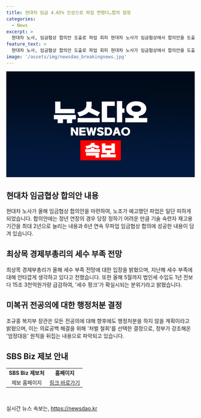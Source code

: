 ```yaml
---
title: 현대차 임금 4.65% 인상으로 파업 면했다…합의 잠정
categories:
  - News
excerpt: >
  현대차 노사, 임금협상 합의안 도출로 파업 회피 현대차 노사가 임금협상에서 합의안을 도출했고, 파업이 일단 피하게 되었다. 합의안에는 기술 숙련자 재고용 기간 최대 2년 늘리기 등이 담겼으며, 성공적인 협상으로 6년 연속 무파업 임금협상 합의를 이뤘다. 경제부총리는 올해 세수 부족 전망에 대해 우려를 표명하고, 정부는 미복귀 전공의에 대한 행정처분을 하지 않기로 결정했다. 이에 대한 비판과 우려가 나오고 있으며, SBS Biz는 여러분의 제보를 기다리고 있다. [자세히 보기] (링크)
feature_text: >
  현대차 노사, 임금협상 합의안 도출로 파업 회피 현대차 노사가 임금협상에서 합의안을 도출했고, 파업이 일단 피하게 되었다. 합의안에는 기술 숙련자 재고용 기간 최대 2년 늘리기 등이 담겼으며, 성공적인 협상으로 6년 연속 무파업 임금협상 합의를 이뤘다. 경제부총리는 올해 세수 부족 전망에 대해 우려를 표명하고, 정부는 미복귀 전공의에 대한 행정처분을 하지 않기로 결정했다. 이에 대한 비판과 우려가 나오고 있으며, SBS Biz는 여러분의 제보를 기다리고 있다. [자세히 보기] (링크)
image: '/assets/img/newsdao_breakingnews.jpg'
---
```


<p><img src="/assets/img/newsdao_breakingnews.jpg" alt="flaretime 속보" /></p>

<h2 data-ke-size="size26">현대차 임금협상 합의안 내용</h2>

<p data-ke-size="size16">현대차 노사가 올해 임금협상 합의안을 마련하여, 노조가 예고했던 파업은 일단 피하게 되었습니다. 합의안에는 정년 연장의 경우 당장 정하기 어려운 만큼 기술 숙련자 재고용 기간을 최대 2년으로 늘리는 내용과 6년 연속 무파업 임금협상 합의에 성공한 내용이 담겨 있습니다.</p>

<h2 data-ke-size="size26">최상목 경제부총리의 세수 부족 전망</h2>

<p data-ke-size="size16">최상목 경제부총리가 올해 세수 부족 전망에 대한 입장을 밝혔으며, 지난해 세수 부족에 대해 안타깝게 생각하고 있다고 전했습니다. 또한 올해 5월까지 법인세 수입도 1년 전보다 15조 3천억원가량 급감하여, '세수 펑크'가 확실시되는 분위기라고 밝혔습니다.</p>

<h2 data-ke-size="size26">미복귀 전공의에 대한 행정처분 결정</h2>

<p data-ke-size="size16">조규홍 복지부 장관은 모든 전공의에 대해 향후에도 행정처분을 하지 않을 계획이라고 밝혔으며, 이는 의료공백 해결을 위해 '처벌 철회'를 선택한 결정으로, 정부가 강조해온 '엄정대응' 원칙을 뒤집는 내용으로 파악되고 있습니다.</p>

<h2 data-ke-size="size26">SBS Biz 제보 안내</h2>

<table>
    <tbody>
        <tr>
            <td style="text-align: center; height: 17px;"><b>SBS Biz 제보처</b></td>
            <td style="text-align: center; height: 17px;"><b>홈페이지</b></td>
        </tr>
        <tr>
            <td style="text-align: center; height: 17px;">제보 홈페이지</td>
            <td style="text-align: center; height: 17px;"><a href="https://url.kr/9pghjn">링크 바로가기</a></td>
        </tr>
    </tbody>
</table>

<p data-ke-size="size16">&nbsp;</p>
실시간 뉴스 속보는, <a href="https://newsdao.kr" rel="dofollow">https://newsdao.kr</a>



